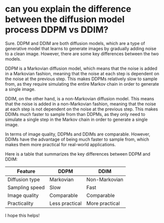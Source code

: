 # can you explain the difference between the diffusion model process DDPM vs DDIM?

Sure. DDPM and DDIM are both diffusion models, which are a type of generative model that learns to generate images by gradually adding noise to a clean image. However, there are some key differences between the two models.

DDPM is a Markovian diffusion model, which means that the noise is added in a Markovian fashion, meaning that the noise at each step is dependent on the noise at the previous step. This makes DDPMs relatively slow to sample from, as they require simulating the entire Markov chain in order to generate a single image.

DDIM, on the other hand, is a non-Markovian diffusion model. This means that the noise is added in a non-Markovian fashion, meaning that the noise at each step is not dependent on the noise at the previous step. This makes DDIMs much faster to sample from than DDPMs, as they only need to simulate a single step in the Markov chain in order to generate a single image.

In terms of image quality, DDPMs and DDIMs are comparable. However, DDIMs have the advantage of being much faster to sample from, which makes them more practical for real-world applications.

Here is a table that summarizes the key differences between DDPM and DDIM:

| Feature | DDPM | DDIM |
|---|---|---|
| Diffusion type | Markovian | Non-Markovian |
| Sampling speed | Slow | Fast |
| Image quality | Comparable | Comparable |
| Practicality | Less practical | More practical |

I hope this helps!
